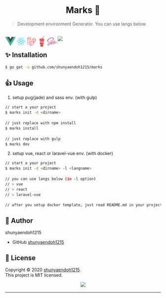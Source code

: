 <h1 align="center">Marks 👋</h1>

> Development environment Generator.
> You can use langs below.

<br/>
<img align="left" height='34' src='https://raw.githubusercontent.com/github/explore/80688e429a7d4ef2fca1e82350fe8e3517d3494d/topics/vue/vue.png' />

<img align="left" height='34' src='https://raw.githubusercontent.com/github/explore/80688e429a7d4ef2fca1e82350fe8e3517d3494d/topics/react/react.png' />

<img align="left" height='34' src='https://raw.githubusercontent.com/github/explore/56a826d05cf762b2b50ecbe7d492a839b04f3fbf/topics/laravel/laravel.png' />

<img align="left" height='34' src='https://raw.githubusercontent.com/github/explore/80688e429a7d4ef2fca1e82350fe8e3517d3494d/topics/gulp/gulp.png' />

<img align="left" height='34' src='https://raw.githubusercontent.com/github/explore/80688e429a7d4ef2fca1e82350fe8e3517d3494d/topics/sass/sass.png' />

<img height='37' src='https://camo.githubusercontent.com/a43de8ca816e78b1c2666f7696f449b2eeddbeca/68747470733a2f2f63646e2e7261776769742e636f6d2f7075676a732f7075672d6c6f676f2f656563343336636565386664396431373236643738333963626539396431663639343639326330632f5356472f7075672d66696e616c2d6c6f676f2d5f2d636f6c6f75722d3132382e737667' />

## ✨ Installation

```sh
$ go get -u github.com/shunyaendoh1215/marks
```

## 👍 Usage

1. setup pug(jade) and sass env. (with gulp)

```sh
// start a your project
$ marks init -d <dirname>

// just replace with npm install
$ marks install

// just replace with gulp
$ marks dev
```

2. setup vue, react or laravel-vue env. (with docker)

```sh
// start a your project
$ marks init -d <dirname> -l <langname>

// you can use langs below (in -l option)
// > vue
// > react
// > laravel-vue

// after you setup docker template, just read README.md in your project dir.
```

## 👤 Author

shunyaendoh1215

- GitHub [shunyaendoh1215](https://github.com/shunyaendoh1215)

## 📝 License

Copyright © 2020 [shunyaendoh1215](https://github.com/shunyaendoh1215).<br />
This project is MIT licensed.

<p align="center">
  <img src="https://img.shields.io/twitter/url?style=social&url=https%3A%2F%2Fgithub.com%2Fshunyaendoh1215%2Fmarkup-template">
</p>

---
